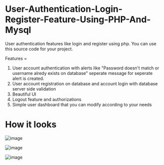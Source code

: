 # User-Authentication-Login-Register-Feature-Using-PHP-And-Mysql
User authentication features like login and register using php. You can use this source code for your project.

Features =

1) User account authentication with alerts like "Password doesn't match or username alredy exists on database" seperate message for seperate alert is created.
2) User account registration on database and account login with database server side validation
3) Beautiful UI
4) Logout feature and authorizations
5) Simple user dashboard that you can modify according to your needs


# How it looks
![image](https://user-images.githubusercontent.com/82378187/163721803-5dc40fea-5794-4cc1-80e2-dd94f75ec594.png)

![image](https://user-images.githubusercontent.com/82378187/163721821-41826640-9b1a-4bad-93a8-991153664ceb.png)

![image](https://user-images.githubusercontent.com/82378187/163721840-53eeb674-49b3-4df5-adf1-0e0fdd04dc26.png)
